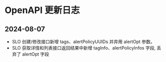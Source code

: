 # OpenAPI 更新日志

## 2024-08-07
* SLO 创建/修改接口新增 tags、alertPolicyUUIDs 并弃用 alertOpt 参数。
* SLO 获取详情和列表接口返回结果中新增 tagInfo、alertPolicyInfos 字段, 丢弃了 alertOpt 字段